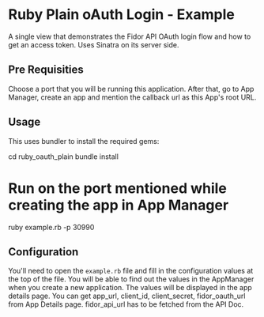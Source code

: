 # Ruby Plain oAuth Login - Example

A single view that demonstrates the Fidor API OAuth login flow and how to get 
an access token. Uses Sinatra on its server side.

## Pre Requisities

Choose a port that you will be running this application. After that, go to App Manager, create an app and mention the callback url as this App's root URL. 

## Usage

This uses bundler to install the required gems:

  cd ruby_oauth_plain
  bundle install
  
  # Run on the port mentioned while creating the app in App Manager
  ruby example.rb -p 30990


## Configuration

You'll need to open the
`example.rb` file and fill in the configuration values at the top of the
file. You will be able to find out the values in the AppManager when you create
a new application. The values will be displayed in the app details page.
You can get app_url, client_id, client_secret, fidor_oauth_url from App Details page.
fidor_api_url has to be fetched from the API Doc.